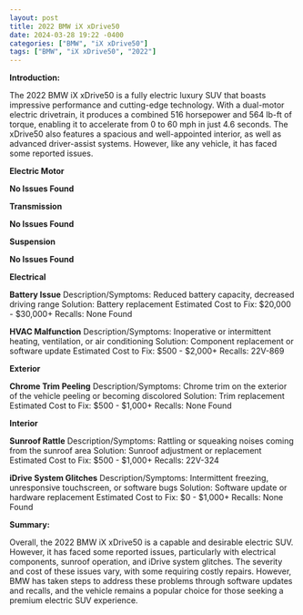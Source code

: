 ```yaml
---
layout: post
title: 2022 BMW iX xDrive50
date: 2024-03-28 19:22 -0400
categories: ["BMW", "iX xDrive50"]
tags: ["BMW", "iX xDrive50", "2022"]
---
```

**Introduction:**

The 2022 BMW iX xDrive50 is a fully electric luxury SUV that boasts impressive performance and cutting-edge technology. With a dual-motor electric drivetrain, it produces a combined 516 horsepower and 564 lb-ft of torque, enabling it to accelerate from 0 to 60 mph in just 4.6 seconds. The xDrive50 also features a spacious and well-appointed interior, as well as advanced driver-assist systems. However, like any vehicle, it has faced some reported issues.

**Electric Motor**

**No Issues Found**

**Transmission**

**No Issues Found**

**Suspension**

**No Issues Found**

**Electrical**

**Battery Issue**
Description/Symptoms: Reduced battery capacity, decreased driving range
Solution: Battery replacement
Estimated Cost to Fix: $20,000 - $30,000+
Recalls: None Found

**HVAC Malfunction**
Description/Symptoms: Inoperative or intermittent heating, ventilation, or air conditioning
Solution: Component replacement or software update
Estimated Cost to Fix: $500 - $2,000+
Recalls: 22V-869

**Exterior**

**Chrome Trim Peeling**
Description/Symptoms: Chrome trim on the exterior of the vehicle peeling or becoming discolored
Solution: Trim replacement
Estimated Cost to Fix: $500 - $1,000+
Recalls: None Found

**Interior**

**Sunroof Rattle**
Description/Symptoms: Rattling or squeaking noises coming from the sunroof area
Solution: Sunroof adjustment or replacement
Estimated Cost to Fix: $500 - $1,000+
Recalls: 22V-324

**iDrive System Glitches**
Description/Symptoms: Intermittent freezing, unresponsive touchscreen, or software bugs
Solution: Software update or hardware replacement
Estimated Cost to Fix: $0 - $1,000+
Recalls: None Found

**Summary:**

Overall, the 2022 BMW iX xDrive50 is a capable and desirable electric SUV. However, it has faced some reported issues, particularly with electrical components, sunroof operation, and iDrive system glitches. The severity and cost of these issues vary, with some requiring costly repairs. However, BMW has taken steps to address these problems through software updates and recalls, and the vehicle remains a popular choice for those seeking a premium electric SUV experience.
